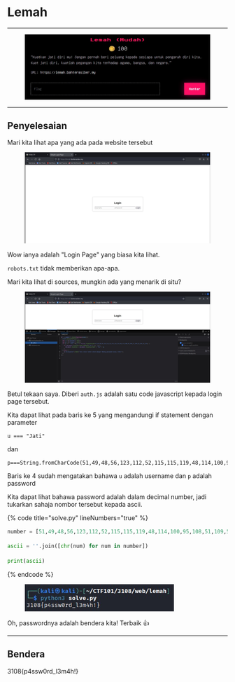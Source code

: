 # Lemah

***

<figure><img src="../../../../.gitbook/assets/image (10) (1) (1) (1) (1) (1) (1).png" alt=""><figcaption></figcaption></figure>

***

## Penyelesaian

Mari kita lihat apa yang ada pada website tersebut

<figure><img src="../../../../.gitbook/assets/image (11) (1) (1) (1) (1).png" alt=""><figcaption></figcaption></figure>

Wow ianya adalah "Login Page" yang biasa kita lihat.

`robots.txt` tidak memberikan apa-apa.

Mari kita lihat di sources, mungkin ada yang menarik di situ?

<figure><img src="../../../../.gitbook/assets/image (12) (1) (1) (1) (1).png" alt=""><figcaption></figcaption></figure>

Betul tekaan saya. Diberi `auth.js` adalah satu code javascript kepada login page tersebut.

Kita dapat lihat pada baris ke 5 yang mengandungi if statement dengan parameter&#x20;

```
u === "Jati" 
```

dan

```
p===String.fromCharCode(51,49,48,56,123,112,52,115,115,119,48,114,100,95,108,51,109,52,104,33,125)
```

Baris ke 4 sudah mengatakan bahawa `u` adalah username dan `p` adalah password

Kita dapat lihat bahawa password adalah dalam decimal number, jadi tukarkan sahaja nombor tersebut kepada ascii.

{% code title="solve.py" lineNumbers="true" %}
```python
number = [51,49,48,56,123,112,52,115,115,119,48,114,100,95,108,51,109,52,104,33,125]

ascii = ''.join([chr(num) for num in number])

print(ascii)
```
{% endcode %}

<figure><img src="../../../../.gitbook/assets/image (13) (1) (1) (1).png" alt=""><figcaption></figcaption></figure>

Oh, passwordnya adalah bendera kita! Terbaik 👍

***

## Bendera

3108{p4ssw0rd\_l3m4h!}
